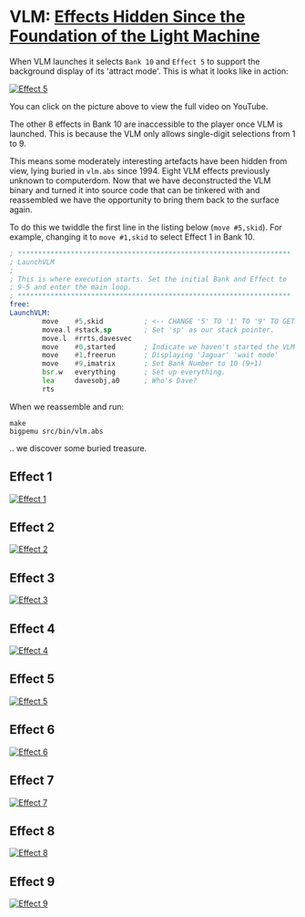 # VLM: [Effects Hidden Since the Foundation of the Light Machine](https://en.wikipedia.org/wiki/Things_Hidden_Since_the_Foundation_of_the_World)

When VLM launches it selects `Bank 10` and  `Effect 5` to support the background display of its
'attract mode'. This is what it looks like in action:

[![Effect 5](https://github.com/user-attachments/assets/39491849-47e9-4879-8b1b-7465346fccd5)](https://www.youtube.com/watch?v=qJTREi4NCwY)

You can click on the picture above to view the full video on YouTube.

The other 8 effects in Bank 10 are inaccessible to the player once VLM is launched. This is because the VLM
only allows single-digit selections from 1 to 9.

This means some moderately interesting artefacts have been hidden from view, lying buried in 
`vlm.abs` since 1994. Eight VLM effects previously unknown to computerdom. Now that we have deconstructed 
the VLM binary and turned it into source code that can be
tinkered with and reassembled we have the opportunity to bring them back to the surface again.

To do this we twiddle the first line in the listing below (`move #5,skid`). For example, changing
it to `move #1,skid` to select Effect 1 in Bank 10.

```asm
; *******************************************************************
; LaunchVLM
;
; This is where execution starts. Set the initial Bank and Effect to
; 9-5 and enter the main loop.
; *******************************************************************
free:
LaunchVLM:
        move    #5,skid          ; <-- CHANGE '5' TO '1' TO '9' TO GET A NEW EFFECT!
        movea.l #stack,sp        ; Set 'sp' as our stack pointer.
        move.l  #rrts,davesvec
        move    #0,started       ; Indicate we haven't started the VLM yet.
        move    #1,freerun       ; Displaying 'Jaguar' 'wait mode'
        move    #9,imatrix       ; Set Bank Number to 10 (9+1)
        bsr.w   everything       ; Set up everything.
        lea     davesobj,a0      ; Who's Dave?
        rts
```

When we reassemble and run:

```
make
bigpemu src/bin/vlm.abs
```

.. we discover some buried treasure.

## Effect 1

[![Effect 1](https://github.com/user-attachments/assets/8a7b6d98-d0d5-40ff-b0e2-82c63af6ccf3)](https://www.youtube.com/watch?v=305jcrvpkqU)

## Effect 2

[![Effect 2](https://github.com/user-attachments/assets/bc2efd87-9946-4aeb-9538-f0f714adbad3)](https://www.youtube.com/watch?v=cPo-Yd92Uxg)

## Effect 3

[![Effect 3](https://github.com/user-attachments/assets/bd9d09d1-fbb3-4d7b-aad3-f8fd58dbcb00)](https://www.youtube.com/watch?v=nxgBADcgong)

## Effect 4

[![Effect 4](https://github.com/user-attachments/assets/7ec1547e-901b-4135-b856-972da4d3f614)](https://www.youtube.com/watch?v=iYFedyA8NNM)

## Effect 5

[![Effect 5](https://github.com/user-attachments/assets/a6b96b86-c089-4d4d-9e75-f1f5688d9412)](https://www.youtube.com/watch?v=qJTREi4NCwY)

## Effect 6

[![Effect 6](https://github.com/user-attachments/assets/ae40430a-ca05-402f-8409-d60c05abea59)](https://www.youtube.com/watch?v=M_2NZCb2xW0)

## Effect 7

[![Effect 7](https://github.com/user-attachments/assets/84a1cc9a-dfc4-4960-91c0-271f69e815ae)](https://www.youtube.com/watch?v=N56szSGV1ts)

## Effect 8

[![Effect 8](https://github.com/user-attachments/assets/05c222f4-0fb3-4ef4-ba59-d3ff91ed7f63)](https://www.youtube.com/watch?v=uww-Cvj3VKM)

## Effect 9

[![Effect 9](https://github.com/user-attachments/assets/a2411dcb-f390-4534-add3-b2b728fc45ba)](https://www.youtube.com/watch?v=MAt_qdciuG4)


